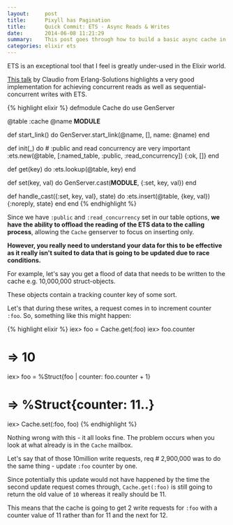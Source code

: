 ```yaml
---
layout:     post
title:      Pixyll has Pagination
title:      Quick Commit: ETS - Async Reads & Writes
date:       2014-06-08 11:21:29
summary:    This post goes through how to build a basic async cache in elixir
categories: elixir ets
---
```



ETS is an exceptional tool that I feel is greatly under-used in the Elixir world.

[This talk](https://www.youtube.com/watch?v=D3IftRUQgqc) by Claudio from Erlang-Solutions highlights a very good implementation for achieving concurrent reads as well as sequential-concurrent writes with ETS.

{% highlight elixir %}
defmodule Cache do
  use GenServer

  @table :cache
  @name __MODULE__

  def start_link() do
    GenServer.start_link(@name, [], name: @name)
  end

  def init(_) do
    # :public and read concurrency are very important
    :ets.new(@table, [:named_table, :public, :read_concurrency])
    {:ok, []}
  end

  def get(key) do
    :ets.lookup(@table, key)
  end

  def set(key, val) do
    GenServer.cast(__MODULE__, {:set, key, val})
  end

  def handle_cast({:set, key, val}, state) do
    :ets.insert(@table, {key, val})
    {:noreply, state}
  end
end
{% endhighlight %}

Since we have `:public` and `:read_concurrency` set in our table options, **we have the ability to offload the reading of the ETS data to the calling process**, allowing the `Cache` genserver to focus on inserting only.

**However, you really need to understand your data for this to be effective as it really isn't suited to data that is going to be updated due to race conditions.**

For example, let's say you get a flood of data that needs to be written to the cache e.g. 10,000,000 struct-objects.

These objects contain a tracking counter key of some sort.

Let's that during these writes, a request comes in to increment counter `:foo`. So, something like this might happen:

{% highlight elixir %}
iex> foo = Cache.get(:foo)
iex> foo.counter
# => 10
iex> foo = %Struct{foo | counter: foo.counter + 1}
# => %Struct{counter: 11..}
iex> Cache.set(:foo, foo)
{% endhighlight %}

Nothing wrong with this - it all looks fine. The problem occurs when you look at what already is in the `Cache` mailbox.

Let's say that of those 10million write requests, req # 2,900,000 was to do the same thing - update `:foo` counter by one.

Since potentially this update would not have happened by the time the second update request comes through, `Cache.get(:foo)` is still going to return the old value of `10` whereas it really should be 11.

This means that the cache is going to get 2 write requests for `:foo` with a counter value of 11 rather than for 11 and the next for 12.
